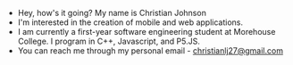 - Hey, how's it going? My name is Christian Johnson
- I'm interested in the creation of mobile and web applications.
- I am currently a first-year software engineering student at Morehouse College. I program in C++, Javascript, and P5.JS.
- You can reach me through my personal email - christianlj27@gmail.com

<!---
ChristianJohnsonL/ChristianJohnsonL is a ✨ special ✨ repository because its `README.md` (this file) appears on your GitHub profile.
You can click the Preview link to take a look at your changes.
--->
